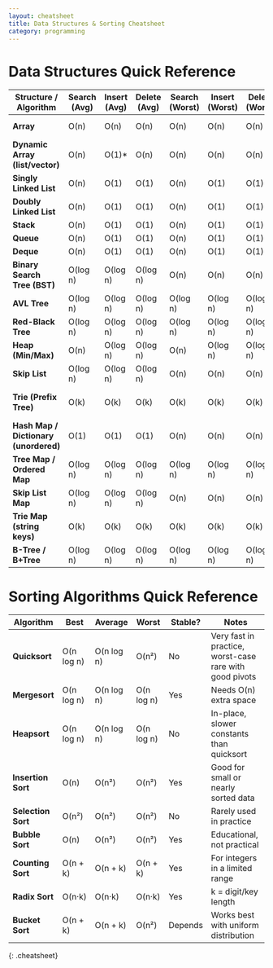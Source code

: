 ```yaml
---
layout: cheatsheet
title: Data Structures & Sorting Cheatsheet
category: programming
---
```


# Data Structures Quick Reference

| Structure / Algorithm                 | Search (Avg) | Insert (Avg) | Delete (Avg) | Search (Worst) | Insert (Worst) | Delete (Worst) | **Sort Time**                                             |
| ------------------------------------- | ------------ | ------------ | ------------ | -------------- | -------------- | -------------- | --------------------------------------------------------- |
| **Array**                             | O(n)         | O(n)         | O(n)         | O(n)           | O(n)           | O(n)           | **O(n log n)** (e.g., quicksort/mergesort)                |
| **Dynamic Array (list/vector)**       | O(n)         | O(1)*        | O(n)         | O(n)           | O(n)           | O(n)           | **O(n log n)**                                            |
| **Singly Linked List**                | O(n)         | O(1)         | O(1)         | O(n)           | O(1)           | O(1)           | **O(n log n)** (merge sort)                               |
| **Doubly Linked List**                | O(n)         | O(1)         | O(1)         | O(n)           | O(1)           | O(1)           | **O(n log n)** (merge sort)                               |
| **Stack**                             | O(n)         | O(1)         | O(1)         | O(n)           | O(1)           | O(1)           | N/A                                                       |
| **Queue**                             | O(n)         | O(1)         | O(1)         | O(n)           | O(1)           | O(1)           | N/A                                                       |
| **Deque**                             | O(n)         | O(1)         | O(1)         | O(n)           | O(1)           | O(1)           | N/A                                                       |
| **Binary Search Tree (BST)**          | O(log n)     | O(log n)     | O(log n)     | O(n)           | O(n)           | O(n)           | **O(n log n)** (in-order traversal + rebalance if needed) |
| **AVL Tree**                          | O(log n)     | O(log n)     | O(log n)     | O(log n)       | O(log n)       | O(log n)       | **O(n log n)**                                            |
| **Red-Black Tree**                    | O(log n)     | O(log n)     | O(log n)     | O(log n)       | O(log n)       | O(log n)       | **O(n log n)**                                            |
| **Heap (Min/Max)**                    | O(n)         | O(log n)     | O(log n)     | O(n)           | O(log n)       | O(log n)       | **O(n log n)** (heap sort)                                |
| **Skip List**                         | O(log n)     | O(log n)     | O(log n)     | O(n)           | O(n)           | O(n)           | **O(n log n)**                                            |
| **Trie (Prefix Tree)**                | O(k)         | O(k)         | O(k)         | O(k)           | O(k)           | O(k)           | **O(n·k)** (lexicographic traversal)                      |
| **Hash Map / Dictionary (unordered)** | O(1)         | O(1)         | O(1)         | O(n)           | O(n)           | O(n)           | **O(n log n)** (need to extract keys/values + sort)       |
| **Tree Map / Ordered Map**            | O(log n)     | O(log n)     | O(log n)     | O(log n)       | O(log n)       | O(log n)       | **O(n log n)**                                            |
| **Skip List Map**                     | O(log n)     | O(log n)     | O(log n)     | O(n)           | O(n)           | O(n)           | **O(n log n)**                                            |
| **Trie Map (string keys)**            | O(k)         | O(k)         | O(k)         | O(k)           | O(k)           | O(k)           | **O(n·k)** (prefix order)                                 |
| **B-Tree / B+Tree**                   | O(log n)     | O(log n)     | O(log n)     | O(log n)       | O(log n)       | O(log n)       | **O(n log n)**                                            |


# Sorting Algorithms Quick Reference

| Algorithm          | Best       | Average    | Worst      | Stable? | Notes                                                   |
| ------------------ | ---------- | ---------- | ---------- | ------- | ------------------------------------------------------- |
| **Quicksort**      | O(n log n) | O(n log n) | O(n²)      | No      | Very fast in practice, worst-case rare with good pivots |
| **Mergesort**      | O(n log n) | O(n log n) | O(n log n) | Yes     | Needs O(n) extra space                                  |
| **Heapsort**       | O(n log n) | O(n log n) | O(n log n) | No      | In-place, slower constants than quicksort               |
| **Insertion Sort** | O(n)       | O(n²)      | O(n²)      | Yes     | Good for small or nearly sorted data                    |
| **Selection Sort** | O(n²)      | O(n²)      | O(n²)      | No      | Rarely used in practice                                 |
| **Bubble Sort**    | O(n)       | O(n²)      | O(n²)      | Yes     | Educational, not practical                              |
| **Counting Sort**  | O(n + k)   | O(n + k)   | O(n + k)   | Yes     | For integers in a limited range                         |
| **Radix Sort**     | O(n·k)     | O(n·k)     | O(n·k)     | Yes     | k = digit/key length                                    |
| **Bucket Sort**    | O(n + k)   | O(n + k)   | O(n²)      | Depends | Works best with uniform distribution                    |
{: .cheatsheet}